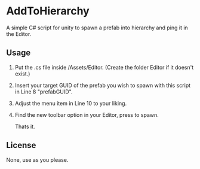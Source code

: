 # AddToHierarchy
A simple C# script for unity to spawn a prefab into hierarchy and ping it in the Editor.

## Usage
1. Put the .cs file inside /Assets/Editor. (Create the folder Editor if it doesn't exist.)
2. Insert your target GUID of the prefab you wish to spawn with this script in Line 8 "prefabGUID".
3. Adjust the menu item in Line 10 to your liking.
4. Find the new toolbar option in your Editor, press to spawn.

   Thats it.

## License
None, use as you please.
